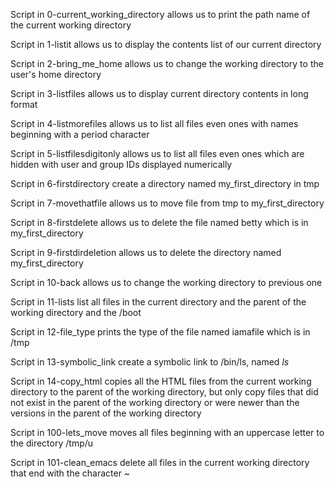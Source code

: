 Script in 0-current_working_directory allows us
to print the path name of the current working directory

Script in 1-listit allows us to display the contents
list of our current directory

Script in 2-bring_me_home allows us to change the 
working directory to the user's home directory

Script in 3-listfiles allows us to display current
directory contents in long format

Script in 4-listmorefiles allows us to list all
files even ones with names beginning with a period
character

Script in 5-listfilesdigitonly allows us to list
all files even ones which are hidden with user and
group IDs displayed numerically

Script in 6-firstdirectory create a directory named
my_first_directory in tmp

Script in 7-movethatfile allows us to move file 
from tmp to my_first_directory

Script in 8-firstdelete allows us to delete the
file named betty which is in my_first_directory

Script in 9-firstdirdeletion allows us to delete
the directory named my_first_directory

Script in 10-back allows us to change the working
directory to previous one

Script in 11-lists list all files in the current directory
and the parent of the working directory and the /boot

Script in 12-file_type prints the type of the file
named iamafile which is in /tmp

Script in 13-symbolic_link create a symbolic link
to /bin/ls, named _ls_

Script in 14-copy_html copies all the HTML files from
the current working directory to the parent of the 
working directory, but only copy files that did not
exist in the parent of the working directory or were
newer than the versions in the parent of the working
directory

Script in 100-lets_move moves all files beginning
with an uppercase letter to the directory /tmp/u

Script in 101-clean_emacs delete all files in the
current working directory that end with the character
~ 
